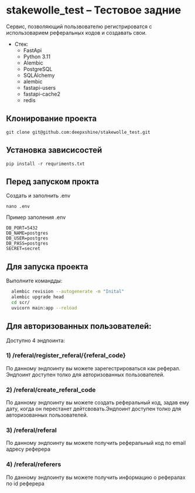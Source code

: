 # stakewolle_test – Тестовое задние

Сервис, позволяющий пользвователю регистрироватся с использоварием реферальных кодов и создавать свои.
* Стек:
  * FastApi
  * Python 3.11
  * Alembic
  * PostgreSQL
  * SQLAlchemy
  * alembic
  * fastapi-users
  * fastapi-cache2
  * redis

## Клонирование проекта
```git clone git@github.com:deepxshine/stakewolle_test.git```

## Установка зависисостей
```pip install -r requriments.txt```

## Перед запуском прокта
Создать и заполнить .env
```
nano .env
```
Пример заполения .env
```DB_HOST=localhost
DB_PORT=5432
DB_NAME=postgres
DB_USER=postgres
DB_PASS=postgres
SECRET=secret
```

## Для запуска проекта
Выполните командды:
```bash
  alembic revision --autogenerate -m "Inital"
  alembic upgrade head
  cd scr/
  uvicorn main:app --reload    
```


## Для авторизованных пользователей:
Доступно 4 эндпоинта:
### 1) /referal/register_referal/{referal_code}
   По данному эндпоинту вы можете зарегестрироваться как реферал. Эндпоинт доступен толко для авторизованных пользователей.
   
### 2) /referal/create_referal_code
  По данному эндпоинту вы можете создать реферальный код, задав ему дату, когда он перестанет дейтсвовать.Эндпоинт доступен толко для авторизованных пользователей.
  
### 3) /referal/referal
   По данному эндпоинту вы можете получить реферальный код по email адресу реферера
   
### 4) /referal/referers
  По данному эндпоинту вы можете получить информацию о рефералах по id реферера
